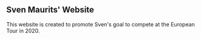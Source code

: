 ## Sven Maurits' Website
This website is created to promote Sven's goal to compete at the European Tour in 2020.
